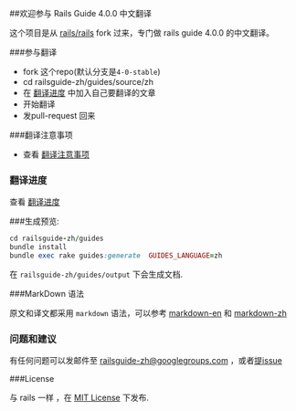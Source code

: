 ##欢迎参与 Rails Guide 4.0.0 中文翻译

这个项目是从 [rails/rails][1] fork 过来，专门做 rails guide 4.0.0 的中文翻译。

###参与翻译
- fork 这个repo(默认分支是`4-0-stable`)
- cd railsguide-zh/guides/source/zh
- 在 [翻译进度][5] 中加入自己要翻译的文章
- 开始翻译
- 发pull-request 回来


###翻译注意事项

- 查看 [翻译注意事项][6]

### 翻译进度

查看 [翻译进度][5]




###生成预览:

``` ruby
cd railsguide-zh/guides
bundle install
bundle exec rake guides:generate  GUIDES_LANGUAGE=zh
```
在 `railsguide-zh/guides/output` 下会生成文档.



###MarkDown 语法

原文和译文都采用 `markdown` 语法，可以参考 [markdown-en][2] 和 [markdown-zh][3]



### 问题和建议

有任何问题可以发邮件至 railsguide-zh@googlegroups.com ，或者[提issue][4]


###License

与 rails 一样 ，在  [MIT License](http://www.opensource.org/licenses/MIT) 下发布.




[1]:https://github.com/rails/rails.git
[2]:http://daringfireball.net/projects/markdown/
[3]:http://wowubuntu.com/markdown/
[4]:https://github.com/rails-learning/railsguide-zh/issues
[5]:https://github.com/rails-learning/railsguide-zh/issues/1
[6]:https://github.com/rails-learning/railsguide-zh/wiki/%E7%BF%BB%E8%AF%91%E6%B3%A8%E6%84%8F%E4%BA%8B%E9%A1%B9
